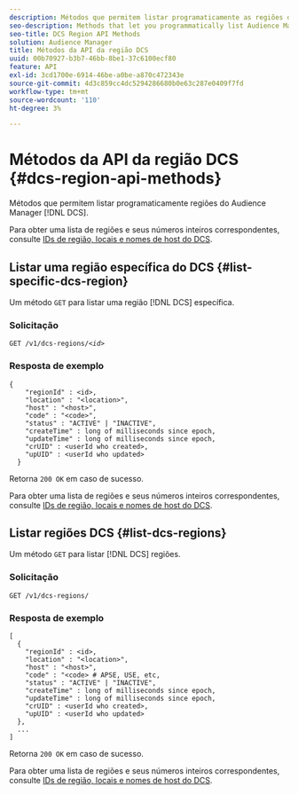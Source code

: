 ```yaml
---
description: Métodos que permitem listar programaticamente as regiões do Audience Manager DCS.
seo-description: Methods that let you programmatically list Audience Manager DCS regions.
seo-title: DCS Region API Methods
solution: Audience Manager
title: Métodos da API da região DCS
uuid: 00b70927-b3b7-46bb-8be1-37c6100ecf80
feature: API
exl-id: 3cd1700e-6914-46be-a0be-a870c472343e
source-git-commit: 4d3c859cc4dc5294286680b0e63c287e0409f7fd
workflow-type: tm+mt
source-wordcount: '110'
ht-degree: 3%

---
```


# Métodos da API da região DCS {#dcs-region-api-methods}

Métodos que permitem listar programaticamente regiões do Audience Manager [!DNL DCS].

<!-- c_rest_api_regions.xml -->

Para obter uma lista de regiões e seus números inteiros correspondentes, consulte [IDs de região, locais e nomes de host do DCS](../../api/dcs-intro/dcs-api-reference/dcs-regions.md).

## Listar uma região específica do DCS {#list-specific-dcs-region}

Um método `GET` para listar uma região [!DNL DCS] específica.

<!-- r_rest_api_regions_list_specific.xml -->

### Solicitação

`GET /v1/dcs-regions/`*`<id>`*

### Resposta de exemplo

```
{ 
    "regionId" : <id>, 
    "location" : "<location>",
    "host" : "<host>",
    "code" : "<code>",
    "status" : "ACTIVE" | "INACTIVE",
    "createTime" : long of milliseconds since epoch,
    "updateTime" : long of milliseconds since epoch,
    "crUID" : <userId who created>,
    "upUID" : <userId who updated>
  }
```

Retorna `200 OK` em caso de sucesso.

Para obter uma lista de regiões e seus números inteiros correspondentes, consulte [IDs de região, locais e nomes de host do DCS](../../api/dcs-intro/dcs-api-reference/dcs-regions.md).

## Listar regiões DCS {#list-dcs-regions}

Um método `GET` para listar [!DNL DCS] regiões.

<!-- r_rest_api_regions_list.xml -->

### Solicitação

`GET /v1/dcs-regions/`

### Resposta de exemplo

```
[
  { 
    "regionId" : <id>, 
    "location" : "<location>",
    "host" : "<host>",
    "code" : "<code> # APSE, USE, etc,
    "status" : "ACTIVE" | "INACTIVE",
    "createTime" : long of milliseconds since epoch,
    "updateTime" : long of milliseconds since epoch,
    "crUID" : <userId who created>,
    "upUID" : <userId who updated>
  },
  ...
]
```

Retorna `200 OK` em caso de sucesso.

Para obter uma lista de regiões e seus números inteiros correspondentes, consulte [IDs de região, locais e nomes de host do DCS](../../api/dcs-intro/dcs-api-reference/dcs-regions.md).
